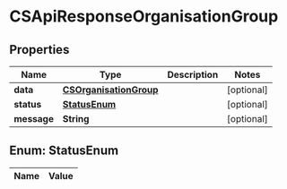 
# CSApiResponseOrganisationGroup

## Properties
Name | Type | Description | Notes
------------ | ------------- | ------------- | -------------
**data** | [**CSOrganisationGroup**](CSOrganisationGroup.md) |  |  [optional]
**status** | [**StatusEnum**](#StatusEnum) |  |  [optional]
**message** | **String** |  |  [optional]


<a name="StatusEnum"></a>
## Enum: StatusEnum
Name | Value
---- | -----




